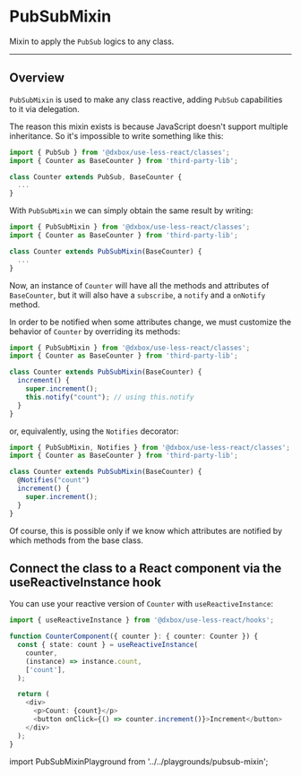 # PubSubMixin

Mixin to apply the `PubSub` logics to any class.

---

## Overview

`PubSubMixin` is used to make any class reactive, adding `PubSub` capabilities to it via delegation.

The reason this mixin exists is because JavaScript doesn't support multiple inheritance. So it's impossible to write something like this:
```ts
import { PubSub } from '@dxbox/use-less-react/classes';
import { Counter as BaseCounter } from 'third-party-lib';

class Counter extends PubSub, BaseCounter {
  ...
}
```

With `PubSubMixin` we can simply obtain the same result by writing:
```ts
import { PubSubMixin } from '@dxbox/use-less-react/classes';
import { Counter as BaseCounter } from 'third-party-lib';

class Counter extends PubSubMixin(BaseCounter) {
  ...
}
```

Now, an instance of `Counter` will have all the methods and attributes of `BaseCounter`, but it will also have a `subscribe`, a `notify` and a `onNotify` method. 

In order to be notified when some attributes change, we must customize the behavior of `Counter` by overriding its methods:

```ts
import { PubSubMixin } from '@dxbox/use-less-react/classes';
import { Counter as BaseCounter } from 'third-party-lib';

class Counter extends PubSubMixin(BaseCounter) {
  increment() {
    super.increment();
    this.notify("count"); // using this.notify
  }
}
```

or, equivalently, using the `Notifies` decorator:

```ts
import { PubSubMixin, Notifies } from '@dxbox/use-less-react/classes';
import { Counter as BaseCounter } from 'third-party-lib';

class Counter extends PubSubMixin(BaseCounter) {
  @Notifies("count")
  increment() {
    super.increment();
  }
}
```

Of course, this is possible only if we know which attributes are notified by which methods from the base class.

## Connect the class to a React component via the useReactiveInstance hook

You can use your reactive version of `Counter` with `useReactiveInstance`:

```ts
import { useReactiveInstance } from '@dxbox/use-less-react/hooks';

function CounterComponent({ counter }: { counter: Counter }) {
  const { state: count } = useReactiveInstance(
    counter,
    (instance) => instance.count, 
    ['count'],
  );

  return (
    <div>
      <p>Count: {count}</p>
      <button onClick={() => counter.increment()}>Increment</button>
    </div>
  );
}
```

import PubSubMixinPlayground from '../../playgrounds/pubsub-mixin';

<PubSubMixinPlayground />

